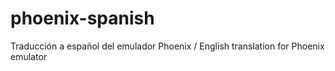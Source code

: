 # phoenix-spanish
Traducción a español del emulador Phoenix / English translation for Phoenix emulator
